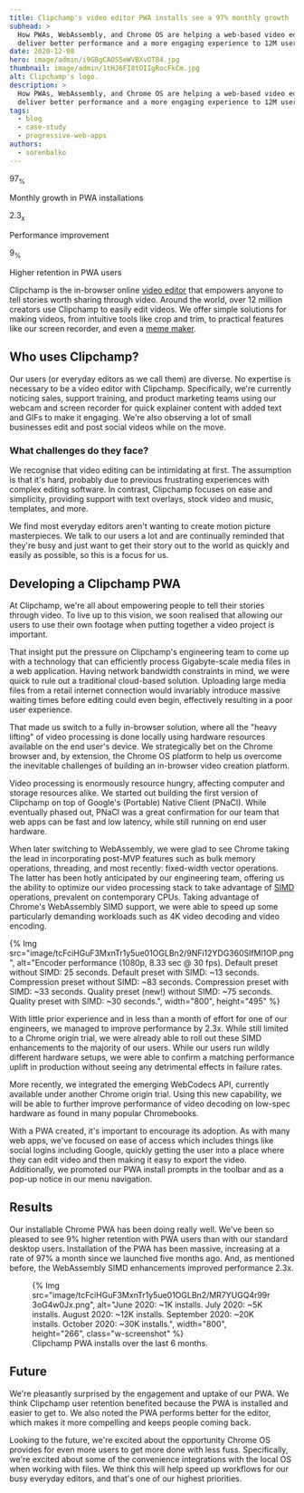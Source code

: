 ```yaml
---
title: Clipchamp's video editor PWA installs see a 97% monthly growth
subhead: >
  How PWAs, WebAssembly, and Chrome OS are helping a web-based video editor
  deliver better performance and a more engaging experience to 12M users.
date: 2020-12-08
hero: image/admin/i9GBgCAOS5eWVBXvOT84.jpg
thumbnail: image/admin/1tHJ6FI8tOIIgRocFkCm.jpg
alt: Clipchamp's logo.
description: >
  How PWAs, WebAssembly, and Chrome OS are helping a web-based video editor
  deliver better performance and a more engaging experience to 12M users.
tags:
  - blog
  - case-study
  - progressive-web-apps
authors:
  - sorenbalko
---
```


<div class="w-stats">
  <div class="w-stat">
    <p class="w-stat__figure">97<sub class="w-stat__sub">%</sub></p>
    <p class="w-stat__desc">Monthly growth in PWA installations</p>
  </div>
  <div class="w-stat">
    <p class="w-stat__figure">2.3<sub class="w-stat__sub">x</sub></p>
    <p class="w-stat__desc">Performance improvement</p>
  </div>
  <div class="w-stat">
    <p class="w-stat__figure">9<sub class="w-stat__sub">%</sub></p>
    <p class="w-stat__desc">Higher retention in PWA users</p>
  </div>
</div>

Clipchamp is the in-browser online [video
editor](https://clipchamp.com/en/video-editor/) that empowers anyone to tell
stories worth sharing through video. Around the world, over 12 million creators
use Clipchamp to easily edit videos. We offer simple solutions for making videos,
from intuitive tools like crop and trim, to practical features like our screen
recorder, and even a [meme maker](https://clipchamp.com/en/video-meme-generator/).

## Who uses Clipchamp?

Our users (or everyday editors as we call them) are diverse. No expertise is
necessary to be a video editor with Clipchamp. Specifically, we're currently
noticing sales, support training, and product marketing teams using our webcam
and screen recorder for quick explainer content with added text and GIFs to make
it engaging. We're also observing a lot of small businesses edit and post social
videos while on the move.

### What challenges do they face?

We recognise that video editing can be intimidating at first. The assumption is
that it's hard, probably due to previous frustrating experiences with complex
editing software. In contrast, Clipchamp focuses on ease and simplicity,
providing support with text overlays, stock video and music, templates, and
more.

We find most everyday editors aren't wanting to create motion picture
masterpieces. We talk to our users a lot and are continually reminded that
they're busy and just want to get their story out to the world as quickly and
easily as possible, so this is a focus for us.

## Developing a Clipchamp PWA

At Clipchamp, we're all about empowering people to tell their stories through
video. To live up to this vision, we soon realised that allowing our users to
use their own footage when putting together a video project is important.

That insight put the pressure on Clipchamp's engineering team to come up with a
technology that can efficiently process Gigabyte-scale media files in a web
application. Having network bandwidth constraints in mind, we were quick to rule
out a traditional cloud-based solution. Uploading large media files from a
retail internet connection would invariably introduce massive waiting times
before editing could even begin, effectively resulting in a poor user
experience.

That made us switch to a fully in-browser solution, where all the "heavy
lifting" of video processing is done locally using hardware resources available
on the end user's device. We strategically bet on the Chrome browser and, by
extension, the Chrome OS platform to help us overcome the inevitable challenges
of building an in-browser video creation platform.

Video processing is enormously resource hungry, affecting computer and storage
resources alike. We started out building the first version of Clipchamp on top
of Google's (Portable) Native Client (PNaCl). While eventually phased out, PNaCl
was a great confirmation for our team that web apps can be fast and low latency,
while still running on end user hardware.

When later switching to WebAssembly, we were glad to see Chrome taking the lead
in incorporating post-MVP features such as bulk memory operations, threading,
and most recently: fixed-width vector operations. The latter has been hotly
anticipated by our engineering team, offering us the ability to optimize our
video processing stack to take advantage of [SIMD](https://v8.dev/features/simd)
operations, prevalent on contemporary CPUs. Taking advantage of Chrome's
WebAssembly SIMD support, we were able to speed up some particularly demanding
workloads such as 4K video decoding and video encoding.

{% Img src="image/tcFciHGuF3MxnTr1y5ue01OGLBn2/9NFi12YDG360SlfMl1OP.png", alt="Encoder performance (1080p, 8.33 sec @ 30 fps). Default preset without SIMD: 25 seconds. Default preset with SIMD: ~13 seconds. Compression preset without SIMD: ~83 seconds. Compression preset with SIMD: ~33 seconds. Quality preset (new!) without SIMD: ~75 seconds. Quality preset with SIMD: ~30 seconds.", width="800", height="495" %}

With little prior experience and in less than a month of effort for one of our
engineers, we managed to improve performance by 2.3x. While still limited to a
Chrome origin trial, we were already able to roll out these SIMD enhancements to
the majority of our users. While our users run wildly different hardware setups,
we were able to confirm a matching performance uplift in production without
seeing any detrimental effects in failure rates.

More recently, we integrated the emerging WebCodecs API, currently available
under another Chrome origin trial. Using this new capability, we will be able to
further improve performance of video decoding on low-spec hardware as found
in many popular Chromebooks.

With a PWA created, it's important to encourage its adoption. As with many web
apps, we've focused on ease of access which includes things like social logins
including Google, quickly getting the user into a place where they can edit
video and then making it easy to export the video. Additionally, we promoted
our PWA install prompts in the toolbar and as a pop-up notice in our menu
navigation.

## Results

Our installable Chrome PWA has been doing really well. We've been so pleased to
see 9% higher retention with PWA users than with our standard desktop users.
Installation of the PWA has been massive, increasing at a rate of 97% a month
since we launched five months ago. And, as mentioned before, the WebAssembly
SIMD enhancements improved performance 2.3x.

<figure class="w-figure">
  {% Img src="image/tcFciHGuF3MxnTr1y5ue01OGLBn2/MR7YUGQ4r99r3oG4w0Jx.png", alt="June 2020: ~1K installs. July 2020: ~5K installs. August 2020: ~12K installs. September 2020: ~20K installs. October 2020: ~30K installs.", width="800", height="266", class="w-screenshot" %}
  <figcaption class="w-figcaption">
    Clipchamp PWA installs over the last 6 months.
  </figcaption>
</figure>

## Future

We're pleasantly surprised by the engagement and uptake of our PWA. We think
Clipchamp user retention benefited because the PWA is installed and easier to
get to. We also noted the PWA performs better for the editor, which makes it
more compelling and keeps people coming back.

Looking to the future, we're excited about the opportunity Chrome OS provides
for even more users to get more done with less fuss. Specifically, we're excited
about some of the convenience integrations with the local OS when working with
files. We think this will help speed up workflows for our busy everyday editors,
and that's one of our highest priorities.
